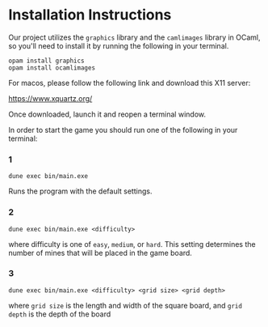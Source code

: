 # Installation Instructions

Our project utilizes the `graphics` library and the `camlimages` library in OCaml, so you'll need to install it by running the following in your terminal.

```
opam install graphics
opam install ocamlimages
```

For macos, please follow the following link and download this X11 server:

https://www.xquartz.org/

Once downloaded, launch it and reopen a terminal window.

In order to start the game you should run one of the following in your terminal:

### 1
```
dune exec bin/main.exe
```
Runs the program with the default settings.
### 2
```
dune exec bin/main.exe <difficulty>
```
where difficulty is one of `easy`, `medium`, or `hard`. This setting determines the number of mines that will be placed in the game board.
### 3
```
dune exec bin/main.exe <difficulty> <grid size> <grid depth>
```
where `grid size` is the length and width of the square board, and `grid depth` is the depth of the board